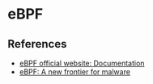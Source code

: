 # eBPF

## References

- [eBPF official website: Documentation](https://ebpf.io/what-is-ebpf/)
- [eBPF: A new frontier for malware](https://redcanary.com/blog/ebpf-malware/)
